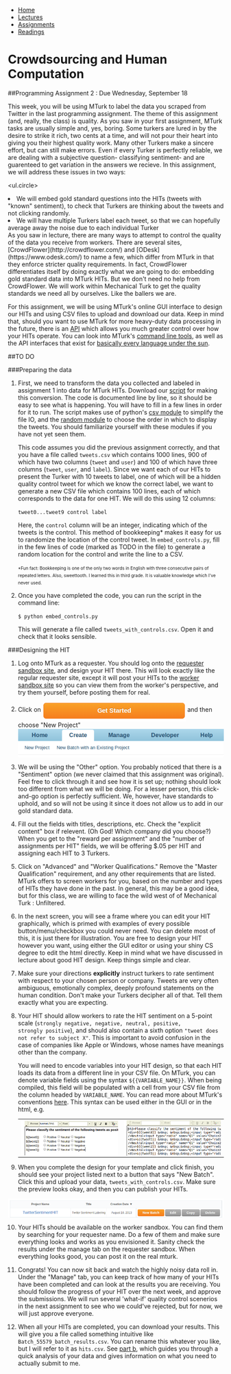 <ul id="ProjectSubmenu">
    <li><a class="home" href="../index.html" title="Home">Home</a></li>
    <li><a class="syllabus" href="../syllabus.html" title="Lectures">Lectures</a></li>
    <li><a class="assignments" href="../assignments.html" title="Assignments">Assignments</a></li>
    <li><a class="resources" href="../resources.html" title="Resources">Readings</a></li>
</ul>

<link rel="stylesheet" type="text/css" href="../stylesheet.css" />

# Crowdsourcing and Human Computation

##Programming Assignment 2 : Due Wednesday, September 18

This week, you will be using MTurk to label the data you scraped from Twitter in the last programming assignment. The theme of this assignment (and, really, the class) is quality. As you saw in your first assignment, MTurk tasks are usually simple and, yes, boring. Some turkers are lured in by the desire to strike it rich, two cents at a time, and will not pour their heart into giving you their highest quality work. Many other Turkers make a sincere effort, but can still make errors. Even if every Turker is perfectly reliable, we are dealing with a subjective question- classifying sentiment- and are guarenteed to get variation in the answers we recieve. In this assignment, we will address these issues in two ways:

<ul.circle>
<li>We will embed gold standard questions into the HITs (tweets with "known" sentiment), to check that Turkers are thinking about the tweets and not clicking randomly. 
<li>We will have multiple Turkers label each tweet, so that we can hopefully average away the noise due to each individual Turker
</ul>
<br>
As you saw in lecture, there are many ways to attempt to control the quality of the data you receive from workers. There are several sites, [CrowdFlower](http://crowdflower.com/) and [ODesk](https://www.odesk.com/) to name a few, which differ from MTurk in that they enforce stricter quality requirements. In fact, CrowdFlower differentiates itself by doing exactly what we are going to do: embedding gold standard data into MTurk HITs. But we don't need no help from CrowdFlower. We will work within Mechanical Turk to get the quality standards we need all by ourselves. Like the ballers we are. 

For this assignment, we will be using MTurk's online GUI interface to design our HITs and using CSV files to upload and download our data. Keep in mind that, should you want to use MTurk for more heavy-duty data processing in the future, there is an [API](http://docs.aws.amazon.com/AWSMechTurk/latest/AWSMturkAPI/Welcome.html) which allows you much greater control over how your HITs operate. You can look into MTurk's [command line tools](http://aws.amazon.com/developertools/694), as well as the API interfaces that exist for [basically every language under the sun](http://aws.amazon.com/code/Amazon-Mechanical-Turk).


##TO DO

###Preparing the data

1. First, we need to transform the data you collected and labeled in assignment 1 into data for MTurk HITs. Download our [script](downloads/embed_controls.py) for making this conversion. The code is documented line by line, so it should be easy to see what is happening. You will have to fill in a few lines in order for it to run.  The script makes use of python's [csv module](http://docs.python.org/2/library/csv.html) to simplify the file IO, and the [random module](http://docs.python.org/2/library/random.html) to choose the order in which to display the tweets. You should familiarize yourself with these modules if you have not yet seen them.

	This code assumes you did the previous assignment correctly, and that you have a file called <code>tweets.csv</code> which contains 1000 lines, 900 of which have two columns (<code>tweet</code> and <code>user</code>) and 100 of which have three columns (<code>tweet</code>, <code>user</code>, and <code>label</code>). Since we want each of our HITs to present the Turker with 10 tweets to label, one of which will be a hidden quality control tweet for which we know the correct label, we want to generate a new CSV file which contains 100 lines, each of which corresponds to the data for one HIT. We will do this using 12 columns:

	<code>tweet0...tweet9 control label</code>
	
	Here, the <code>control</code> column will be an integer, indicating which of the tweets is the control. This method of bookkeeping* makes it easy for us to randomize the location of the control tweet. In <code>embed_controls.py</code>, fill in the few lines of code (marked as TODO in the file) to generate a random location for the control and write the line to a CSV. 

	<font size="1%">*Fun fact: Bookkeeping is one of the only two words in English with three consecutive pairs of repeated letters. Also, sweettooth. I learned this in third grade. It is valuable knowledge which I've never used.</font>
 
2. Once you have completed the code, you can run the script in the command line:

	<code>$ python embed&#95;controls.py</code>
	
	This will generate a file called <code>tweets&#95;with&#95;controls.csv</code>. Open it and check that it looks sensible.  

###Designing the HIT

1. Log onto MTurk as a requester. You should log onto the [requester sandbox site](https://requestersandbox.mturk.com/), and design your HIT there. This will look exactly like the regular requester site, except it will post your HITs to the [worker sandbox site](https://workersandbox.mturk.com/mturk/welcome) so you can view them from the worker's perspective, and try them yourself, before posting them for real. 

2. Click on <img src="../images/getstarted.png" align="middle"> and then choose "New Project" <img src="../images/newproject.png" align="middle">

3. We will be using the "Other" option. You probably noticed that there is a "Sentiment" option (we never claimed that this assignment was original). Feel free to click through it and see how it is set up; nothing should look too different from what we will be doing. For a lesser person, this click-and-go option is perfectly sufficient. We, however, have standards to uphold, and so will not be using it since it does not allow us to add in our gold standard data.  

4. Fill out the fields with titles, descriptions, etc. Check the "explicit content" box if relevent. (Oh God! Which company did you choose?) When you get to the "reward per assignment" and the "number of assignments per HIT" fields, we will be offering $.05 per HIT and assigning each HIT to 3 Turkers. 

5. Click on "Advanced" and "Worker Qualifications." Remove the "Master Qualification" requirement, and any other requirements that are listed. MTurk offers to screen workers for you, based on the number and types of HITs they have done in the past. In general, this may be a good idea, but for this class, we are willing to face the wild west of of Mechanical Turk : Unfiltered.

6. In the next screen, you will see a frame where you can edit your HIT graphically, which is primed with examples of every possible button/menu/checkbox you could never need. You can delete most of this, it is just there for illustration. You are free to design your HIT however you want, using either the GUI editor or using your shiny CS degree to edit the html directly. Keep in mind what we have discussed in lecture about good HIT design. Keep things simple and clear.

7. Make sure your directions <b>explicitly</b> instruct turkers to rate sentiment with respect to your chosen person or company. Tweets are very often ambiguous, emotionally complex, deeply profound statements on the human condition. Don't make your Turkers decipher all of that. Tell them exactly what you are expecting. 

8. Your HIT should allow workers to rate the HIT sentiment on a 5-point scale (<code>strongly negative, negative, neutral, positive, strongly positive</code>), and should also contain a sixth option <code>"tweet does not refer to subject X"</code>. This is important to avoid confusion in the case of companies like Apple or Windows, whose names have meanings other than the company. 

	You will need to encode variables into your HIT design, so that each HIT loads its data from a different line in your CSV file. On MTurk, you can denote variable fields using the syntax <code>${{VARIABLE&#95;NAME}}</code>. When being compiled, this field will be populated with a cell from your CSV file from the column headed by <code>VARIABLE&#95;NAME</code>. You can read more about MTurk's conventions [here](https://requester.mturk.com/help/getting_started.html#TemplateVariables). This syntax can be used either in the GUI or in the html, e.g.

	<table><tr>
	<td><img src="../images/vars1.png" align="middle"></td><td><img src="../images/vars2.png" align="middle"></td>
	</tr></table>

9. When you complete the design for your template and click finish, you should see your project listed next to a button that says "New Batch". Click this and upload your data, <code>tweets&#95;with&#95;controls.csv</code>. Make sure the preview looks okay, and then you can publish your HITs.  
<img src="../images/newbatch.png" align="middle">

10. Your HITs should be available on the worker sandbox. You can find them by searching for your requester name. Do a few of them and make sure everything looks and works as you envisioned it. Sanity check the results under the manage tab on the requester sandbox. When everything looks good, you can post it on the real mturk. 

11. Congrats! You can now sit back and watch the highly noisy data roll in. Under the "Manage" tab, you can keep track of how many of your HITs have been completed and can look at the results you are receiving. You should follow the progress of your HIT over the next week, and approve the submissions. We will run several 'what-if' quality control scenerios in the next assignment to see who we could've rejected, but for now, we will just approve everyone.

12. When all your HITs are completed, you can download your results. This will give you a file called something intuitive like <code>Batch&#95;55579&#95;batch&#95;results.csv</code>. You can rename this whatever you like, but I will refer to it as <code>hits.csv</code>. See [part b](pa2b.html), which guides you through a quick analysis of your data and gives information on what you need to actually submit to me.

